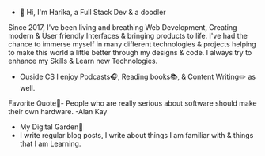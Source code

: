 - 👋 Hi, I'm Harika, a Full Stack Dev & a doodler

Since 2017, I've been living and breathing Web Development, Creating modern & User friendly Interfaces & bringing products to life.
I've had the chance to immerse myself in many different technologies & projects helping to make this world a little better through my designs & code.
I always try to enhance my Skills & Learn new Technologies.

- Ouside CS I enjoy Podcasts:headphones:, Reading books:books:, & Content Writing:pencil2: as well.

Favorite Quote:memo:- People who are really serious about software should make their own hardware.
-Alan Kay

- My Digital Garden:seedling:
- I write regular blog posts, I write about things I am familiar with & things that I am Learning.

<!---
harika0293/harika0293 is a ✨ special ✨ repository because its `README.md` (this file) appears on your GitHub profile.
You can click the Preview link to take a look at your changes.
--->
